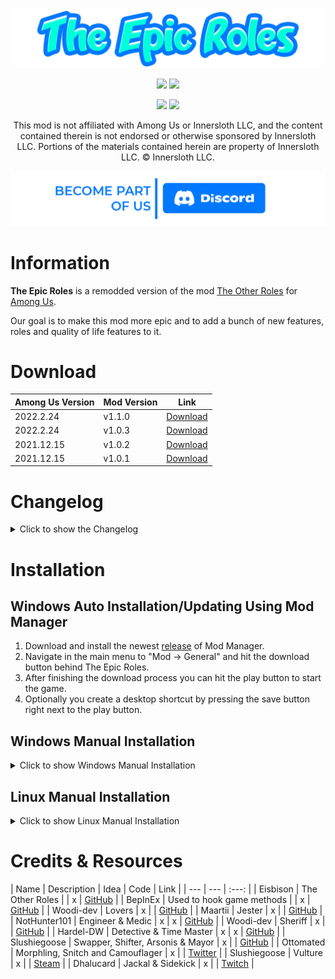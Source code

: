 ![The Epic Roles Banner](./Readme/Images/TER_banner.png)
<p align="center">
  <a href="https://github.com/LaicosVK/TheEpicRoles/releases/"><img src="https://badgen.net/github/release/laicosvk/theepicroles"></a> <!--Releases-->
  <a href="https://github.com/LaicosVK/TheEpicRoles/releases/"><img src="https://badgen.net/github/assets-dl/laicosvk/theepicroles"></a> <!--Downloads-->
</p>
  
<p align="center">
  <a href="https://github.com/LaicosVK/TheEpicRoles/releases/"><img src="https://badgen.net//github/releases/laicosvk/theepicroles"></a> <!--Releases-->
  <a href="https://github.com/LaicosVK/TheEpicRoles/stargazers"><img src="https://badgen.net/github/stars/laicosvk/theepicroles"></a> <!--Stars-->
</p>


<p align="center">
This mod is not affiliated with Among Us or Innersloth LLC, and the content contained therein is not endorsed or otherwise sponsored by Innersloth LLC. Portions of the materials contained herein are property of Innersloth LLC. © Innersloth LLC.</p>

[![Discord](./Readme/Images/TER_discord.png)](https://discord.gg/WjegsxEuAD)

# Information
**The Epic Roles** is a remodded version of the mod [The Other Roles](https://github.com/Eisbison/TheOtherRoles) for [Among Us](https://store.steampowered.com/app/945360/Among_Us).

Our goal is to make this mod more epic and to add a bunch of new features, roles and quality of life features to it.

# Download
| Among Us Version | Mod Version | Link |
| --- | --- | --- |
| 2022.2.24 | v1.1.0 | [Download](https://github.com/LaicosVK/TheEpicRoles/releases/download/v1.1.0/TheEpicRoles.zip) |
| 2022.2.24 | v1.0.3 | [Download](https://github.com/LaicosVK/TheEpicRoles/releases/download/v1.0.3/TheEpicRoles.zip) |
| 2021.12.15 | v1.0.2 | [Download](https://github.com/LaicosVK/TheEpicRoles/releases/download/v1.0.2/TheEpicRoles.zip) |
| 2021.12.15 | v1.0.1 | [Download](https://github.com/LaicosVK/TheEpicRoles/releases/download/v1.0.1/TheEpicRoles.zip) |

# Changelog
<details>
  <summary>Click to show the Changelog</summary>  

<details>
  <summary>1.1.0</summary>

  ## 1.1.0
  New:
  - Role: Jumper
  - Random spawnpoints option
  - Ready or not ready function in lobby
  - First kill shield option
  - Split game options into categories
  - The Epic Hats support
  - Medium questions/answers reworked
  - Existence of Deputy now prevents game end if Deputy can promote to Sheriff 

  Bugfixes:
  - First kill now teleports the killer on dead body
  - Phaser teleports now even on short distance
  - Buttons hide the targets name in tasks, while lights out and while camouflage
  - Sidebar display improvements
  ---
</details>

<details>
  <summary>1.0.3</summary>

  ## 1.0.3
  - Targetable buttons can now show your current target (if setting is turned on)<br/>
  - Setting if the second Mayor vote should be shown<br/>
  - Setting to turn off camera shake<br/>
  - Lobbysidebar looks now better<br/>
  - Fixed a bug where games were not finished properly on official servers
  ---
</details>

<details>
  <summary>1.0.2</summary>

  ## 1.0.2
  - Phaser Role<br/>
  - Sheriff stops impostor win<br/>
  - Trickster box count option<br/>
  - Lover win count option<br/>
  - Crewmate roles option: Auto<br/>
  - Replaced some texts and graphics<br/>
  - Evil mini guessable option<br/>
  - Shifter passes on his role option<br/>
  - New colors<br/>
  - Jester can be client<br/>
  ---
</details>

<details>
  <summary>1.0.1</summary>

  ## 1.0.1
  - First Release
  ---
</details>  
  
</details>

# Installation
## Windows Auto Installation/Updating Using Mod Manager
1. Download and install the newest [release](https://github.com/MatuxGG/ModManager/releases/latest) of Mod Manager.
2. Navigate in the main menu to "Mod -> General" and hit the download button behind The Epic Roles.
3. After finishing the download process you can hit the play button to start the game.
4. Optionally you create a desktop shortcut by pressing the save button right next to the play button.


## Windows Manual Installation
<details>
  <summary>Click to show Windows Manual Installation</summary>  
  
1. Download newest [release](https://github.com/LaicosVK/TheEpicRoles/releases/latest).
2. Navigate to your Among Us installtion folder.
3. Optionally (recommended) copy your entire game folder and continue the last steps in this copy of Among Us.
4. Drag or extract all files and folders from the zip into your Among Us installation folder.
5. Run the game. (First launch might take a while)
</details>

## Linux Manual Installation
<details>
  <summary>Click to show Linux Manual Installation</summary>    
   
1. Follow Windows Manual Installation until step 4.
2. Enable `winhttp.dll` via the proton winecfg (https://docs.bepinex.dev/articles/advanced/steam_interop.html#open-winecfg-for-the-target-game).
3. Launch the game via Steam.
</details>
  
# Credits & Resources
| Name | Description | Idea | Code | Link |
| --- | --- | :---: |
| Eisbison | The Other Roles |  | x | [GitHub](https://github.com/Eisbison/TheOtherRoles) |
| BepInEx | Used to hook game methods |  | x | [GitHub](https://github.com/BepInEx) |
| Woodi-dev | Lovers | x |  | [GitHub](https://github.com/Woodi-dev/Among-Us-Love-Couple-Mod) |
| Maartii | Jester | x |  | [GitHub](https://github.com/Maartii/Jester)  |
| NotHunter101 | Engineer & Medic | x | x | [GitHub](https://github.com/NotHunter101/ExtraRolesAmongUs)  |
| Woodi-dev | Sheriff | x |  | [GitHub](https://github.com/Woodi-dev/Among-Us-Sheriff-Mod) |
| Hardel-DW | Detective & Time Master | x | x | [GitHub](https://github.com/Hardel-DW/TooManyRolesMods) |
| Slushiegoose | Swapper, Shifter, Arsonis & Mayor | x |  | [GitHub](https://github.com/slushiegoose/Town-Of-Us) |
| Ottomated | Morphling, Snitch and Camouflager | x |  | [Twitter](https://twitter.com/ottomated_)  |
| Slushiegoose | Vulture | x |  | [Steam](https://store.steampowered.com/app/1568590/Goose_Goose_Duck) |
| Dhalucard | Jackal & Sidekick | x |  | [Twitch](https://www.twitch.tv/dhalucard) |
